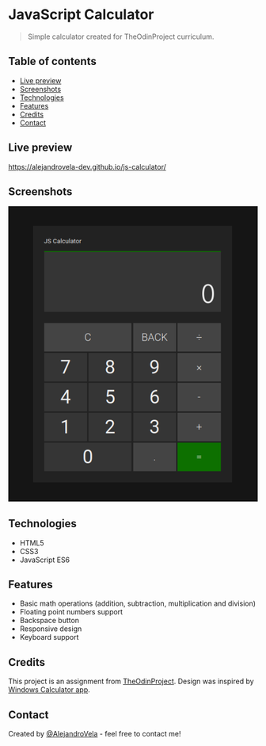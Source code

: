 # JavaScript Calculator

> Simple calculator created for TheOdinProject curriculum.

## Table of contents

- [Live preview](#live-preview)
- [Screenshots](#screenshots)
- [Technologies](#technologies)
- [Features](#features)
- [Credits](#credits)
- [Contact](#contact)

## Live preview

https://alejandrovela-dev.github.io/js-calculator/

## Screenshots

![Example screenshot](img/screenshot.png)

## Technologies

- HTML5
- CSS3
- JavaScript ES6

## Features

- Basic math operations (addition, subtraction, multiplication and division)
- Floating point numbers support
- Backspace button
- Responsive design
- Keyboard support

## Credits

This project is an assignment from [TheOdinProject](https://www.theodinproject.com). Design was inspired by [Windows Calculator app](https://github.com/Microsoft/calculator).

## Contact

Created by [@AlejandroVela](https://github.com/AlejandroVela-Dev) - feel free to contact me!
